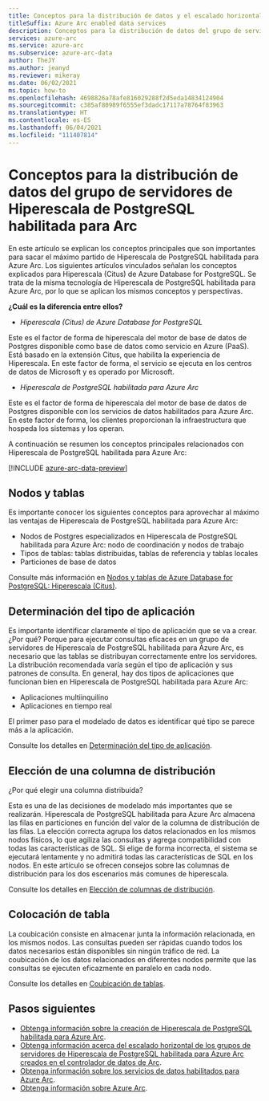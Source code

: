 ```yaml
---
title: Conceptos para la distribución de datos y el escalado horizontal del grupo de servidores de Hiperescala de PostgreSQL habilitada para Arc
titleSuffix: Azure Arc enabled data services
description: Conceptos para la distribución de datos del grupo de servidores de Hiperescala de PostgreSQL habilitada para Arc
services: azure-arc
ms.service: azure-arc
ms.subservice: azure-arc-data
author: TheJY
ms.author: jeanyd
ms.reviewer: mikeray
ms.date: 06/02/2021
ms.topic: how-to
ms.openlocfilehash: 4698826a78afe816029288f2d5eda14834124904
ms.sourcegitcommit: c385af80989f6555ef3dadc17117a78764f83963
ms.translationtype: HT
ms.contentlocale: es-ES
ms.lasthandoff: 06/04/2021
ms.locfileid: "111407814"
---
```

# <a name="concepts-for-distributing-data-with-arc-enabled-postgresql-hyperscale-server-group"></a>Conceptos para la distribución de datos del grupo de servidores de Hiperescala de PostgreSQL habilitada para Arc

En este artículo se explican los conceptos principales que son importantes para sacar el máximo partido de Hiperescala de PostgreSQL habilitada para Azure Arc.
Los siguientes artículos vinculados señalan los conceptos explicados para Hiperescala (Citus) de Azure Database for PostgreSQL. Se trata de la misma tecnología de Hiperescala de PostgreSQL habilitada para Azure Arc, por lo que se aplican los mismos conceptos y perspectivas.

**¿Cuál es la diferencia entre ellos?**
- _Hiperescala (Citus) de Azure Database for PostgreSQL_

Este es el factor de forma de hiperescala del motor de base de datos de Postgres disponible como base de datos como servicio en Azure (PaaS). Está basado en la extensión Citus, que habilita la experiencia de Hiperescala. En este factor de forma, el servicio se ejecuta en los centros de datos de Microsoft y es operado por Microsoft.

- _Hiperescala de PostgreSQL habilitada para Azure Arc_

Este es el factor de forma de hiperescala del motor de base de datos de Postgres disponible con los servicios de datos habilitados para Azure Arc. En este factor de forma, los clientes proporcionan la infraestructura que hospeda los sistemas y los operan.

A continuación se resumen los conceptos principales relacionados con Hiperescala de PostgreSQL habilitada para Azure Arc:

[!INCLUDE [azure-arc-data-preview](../../../includes/azure-arc-data-preview.md)]

## <a name="nodes-and-tables"></a>Nodos y tablas
Es importante conocer los siguientes conceptos para aprovechar al máximo las ventajas de Hiperescala de PostgreSQL habilitada para Azure Arc:
- Nodos de Postgres especializados en Hiperescala de PostgreSQL habilitada para Azure Arc: nodo de coordinación y nodos de trabajo
- Tipos de tablas: tablas distribuidas, tablas de referencia y tablas locales
- Particiones de base de datos

Consulte más información en [Nodos y tablas de Azure Database for PostgreSQL: Hiperescala (Citus)](../../postgresql/concepts-hyperscale-nodes.md). 

## <a name="determine-the-application-type"></a>Determinación del tipo de aplicación
Es importante identificar claramente el tipo de aplicación que se va a crear. ¿Por qué? Porque para ejecutar consultas eficaces en un grupo de servidores de Hiperescala de PostgreSQL habilitada para Azure Arc, es necesario que las tablas se distribuyan correctamente entre los servidores. La distribución recomendada varía según el tipo de aplicación y sus patrones de consulta. En general, hay dos tipos de aplicaciones que funcionan bien en Hiperescala de PostgreSQL habilitada para Azure Arc:
- Aplicaciones multiinquilino
- Aplicaciones en tiempo real

El primer paso para el modelado de datos es identificar qué tipo se parece más a la aplicación.

Consulte los detalles en [Determinación del tipo de aplicación](../../postgresql/concepts-hyperscale-app-type.md).


## <a name="choose-a-distribution-column"></a>Elección de una columna de distribución
¿Por qué elegir una columna distribuida?

Esta es una de las decisiones de modelado más importantes que se realizarán. Hiperescala de PostgreSQL habilitada para Azure Arc almacena las filas en particiones en función del valor de la columna de distribución de las filas. La elección correcta agrupa los datos relacionados en los mismos nodos físicos, lo que agiliza las consultas y agrega compatibilidad con todas las características de SQL. Si elige de forma incorrecta, el sistema se ejecutará lentamente y no admitirá todas las características de SQL en los nodos. En este artículo se ofrecen consejos sobre las columnas de distribución para los dos escenarios más comunes de hiperescala.

Consulte los detalles en [Elección de columnas de distribución](../../postgresql/concepts-hyperscale-choose-distribution-column.md).


## <a name="table-colocation"></a>Colocación de tabla

La coubicación consiste en almacenar junta la información relacionada, en los mismos nodos. Las consultas pueden ser rápidas cuando todos los datos necesarios están disponibles sin ningún tráfico de red. La coubicación de los datos relacionados en diferentes nodos permite que las consultas se ejecuten eficazmente en paralelo en cada nodo.

Consulte los detalles en [Coubicación de tablas](../../postgresql/concepts-hyperscale-colocation.md).


## <a name="next-steps"></a>Pasos siguientes
- [Obtenga información sobre la creación de Hiperescala de PostgreSQL habilitada para Azure Arc](create-postgresql-hyperscale-server-group.md).
- [Obtenga información acerca del escalado horizontal de los grupos de servidores de Hiperescala de PostgreSQL habilitada para Azure Arc creados en el controlador de datos de Arc](scale-out-in-postgresql-hyperscale-server-group.md).
- [Obtenga información sobre los servicios de datos habilitados para Azure Arc](https://azure.microsoft.com/services/azure-arc/hybrid-data-services).
- [Obtenga información sobre Azure Arc](https://aka.ms/azurearc).

